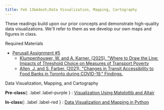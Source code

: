 ```yaml
---
title: Feb 13&mdash;Data Visualization, Mapping, Cartography
---
```


These readings build upon our prior concepts and demonstrate high-quality data visualizations. We'll refer to them as we develop our own maps and figures in class.

Required Materials
* [Perusall Assignment #5](#)
    * [Klumpenhouwer, W. and A. Karner. (2025). "Where to Draw the Line: Impacts of Threshold Choice on Measures of Transport Poverty](https://osf.io/95qbv/download)
    * [Allen, J. and S. Farber. (2021). "Changes in Transit Accessibility to Food Banks in Toronto during COVID-19." Findings.](https://findingspress.org/article/24072-changes-in-transit-accessibility-to-food-banks-in-toronto-during-covid-19)

Data Visualization, Mapping, and Cartography

**Pre-class**{: .label .label-purple }
: [Visualization Using Matplotlib and Altair](#)

**In-class**{: .label .label-red }
: [Data Visualization and Mapping in Python](#)